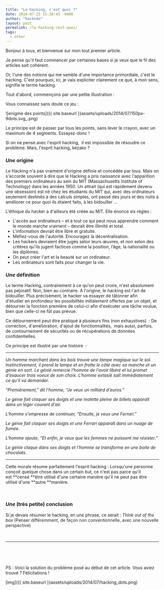 ```yaml
---
title: "Le hacking, c'est quoi ?"
date: 2014-07-25 15:38:43 -0400
author: "hackndo"
layout: post
permalink: /le-hacking-cest-quoi/
tags:
  - other
---
```


Bonjour à tous, et bienvenue sur mon tout premier article.

Je pense qu'il faut commencer par certaines bases si je veux que le fil des articles soit cohérent.

Or, l'une des notions qui me semble d'une importance primordiale, c'est le hacking. C'est pourquoi, ici, je vais expliciter clairement ce que, à mon sens, signifie le terme hacking.

Tout d'abord, commençons par une petite illustration :

Vous connaissez sans doute ce jeu :

![enigme des points]({{ site.baseurl }}assets/uploads/2014/07/150px-9dots.svg_.png)


Le principe est de passer par tous les points, sans lever le crayon, avec un maximum de 4 segments. Essayez-donc !

Si on ne pense avec l'esprit hacking,  il est impossible de résoudre ce problème. Mais, l'esprit hacking, kézako ?

### _Une_ origine

Le Hacking n'a pas vraiment d'origine définie et concédée par tous. Mais on s'accorde souvent à dire que le Hacking a pris naissance avec l'apparition des premiers ordinateurs au sein du MIT (Massachusetts Institute of Technology) dans les années 1950. Un attrait (qui est rapidement devenu une obsession) est né chez les étudiants du MIT qui, avec des ordinateurs seulement destinés à des calculs simples, ont passé des jours et des nuits à améliorer ce pour quoi ils étaient faits, à les bidouiller &#8230;

L'éthique du hacker a d'ailleurs été créée au MIT. Elle énonce six règles :

  * L'accès aux ordinateurs &#8211; et à tout ce qui peut nous apprendre comment le monde marche vraiment &#8211; devrait être illimité et total.
  * L'information devrait être libre et gratuite.
  * Méfiez-vous de l'autorité. Encouragez la décentralisation.
  * Les hackers devraient être jugés selon leurs œuvres, et non selon des critères qu'ils jugent factices comme la position, l’âge, la nationalité ou les diplômes.
  * On peut créer l'art et la beauté sur un ordinateur.
  * Les ordinateurs sont faits pour changer la vie.

### _Une_ définition

Le terme Hacking, contrairement à ce qu'on peut croire, n'est absolument pas péjoratif. Non, bien au contraire. A l'origine, le hacking est l'art de bidouiller. Plus précisément, le hacker va essayer de tâtonner afin d'étudier en profondeur les possibilités initialement offertes par un objet, et détourner la fonction première de celui-ci afin d'exécuter une tâche voulue, bien que celle-ci ne fût pas prévue.

Ce détournement peut être pratiqué à plusieurs fins (non exhaustives)  : De correction, d'amélioration, d'ajout de fonctionnalités,  mais aussi, parfois, de contournement de sécurités ou de récupérations de données confidentielles.

Ce principe est illustré par une histoire  :

* * *

_Un homme marchant dans les bois trouve une lampe magique sur le sol. Instinctivement, il prend la lampe et en frotte le côté avec sa manche et un génie en sort. Le génié remercie l'homme de l'avoir libéré et lui promet d'exaucer trois voeux de son choix. L'homme extasié sait immédiatement ce qu'il va demander._

_&#8220;Premièrement,&#8221; dit l'homme, &#8220;Je veux un milliard d'euros.&#8221;_
  
_Le génie fait claquer ses doigts et une malette pleine de billets apparaît dans un léger courant d'air._
  
_L'homme s'empresse de continuer, &#8220;Ensuite, je veux une Ferrari.&#8221;_
  
_Le génie fait claquer ses doigts et une Ferrari apparaît dans un nuage de fumée._
  
_L'homme ajoute, &#8220;Et enfin, je veux que les femmes ne puissent me résister.&#8221;_
  
_Le génie claque dans ses doigts et l'homme se transforme en une boite de chocolats._

* * *

Cette morale résume parfaitement l'esprit hacking : Lorsqu'une personne conçoit quelque chose dans un certain but, ce n'est pas parce qu'il est **censé **être utilisé d'une certaine manière qu'il ne peut pas être utilisé d'une **autre **manière.

&nbsp;

### _Une_ (très petite) conclusion

Si je devais résumer le hacking, en une phrase, ce serait : _Think out of the box_ (Penser <span style="color: #252525;">différemment, de façon non conventionnelle, avec une nouvelle perspective)</span>

&nbsp;

* * *

&nbsp;

&nbsp;

PS : Voici la solution du problème posé au début de cet article. Vous aviez trouvé ? Félicitations !

[img]({{ site.baseurl }}assets/uploads/2014/07/hacking_dots.png)
